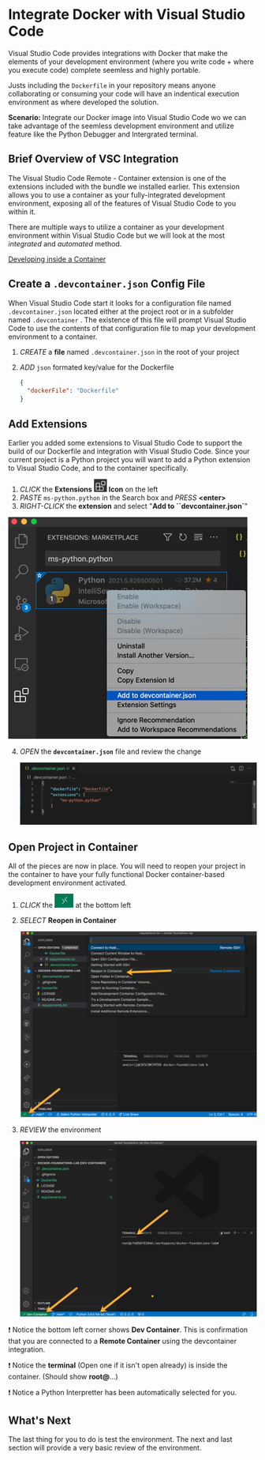 # Integrate Docker with Visual Studio Code

Visual Studio Code provides integrations with Docker that make the elements of your development environment (where you write code + where you execute code) complete seemless and highly portable.  

Justs including the `Dockerfile` in your repository means anyone collaborating or consuming your code will have an indentical execution environment as where developed the solution. 

**Scenario:** Integrate our Docker image into Visual Studio Code wo we can take advantage of the seemless development environment and utilize feature like the Python Debugger and Intergrated terminal. 

## Brief Overview of VSC Integration

The Visual Studio Code Remote - Container extension is one of the extensions included with the bundle we installed earlier.  This extension allows you to use a container as your fully-integrated development environment, exposing all of the features of Visual Studio Code to you within it. 

There are multiple ways to utilize a container as your development environment within Visual Studio Code but we will look at the most *integrated* and *automated* method.

[Developing inside a Container](https://code.visualstudio.com/docs/remote/containers)

## Create a `.devcontainer.json` Config File

When Visual Studio Code start it looks for a configuration file named `.devcontainer.json` located either at the project root or in a subfolder named `.devcontainer` .  The existence of this file will prompt Visual Studio Code to use the contents of that configuration file to map your development environment to a container.

1. *CREATE* a **file**  named `.devcontainer.json` in the root of your project

2. *ADD* `json` formated key/value for the Dockerfile

   ```json
   {
     "dockerFile": "Dockerfile"
   }
   ```



## Add Extensions

Earlier you added some extensions to Visual Studio Code to support the build of our Dockerfile and integration with Visual Studio Code.  Since your current project is a Python project you will want to add a Python extension to Visual Studio Code, and to the container specifically. 

1. *CLICK* the **Extensions** <img src="../../images/image-20210610152153324.png" style="zoom:33%;" /> **Icon** on the left
2. *PASTE* `ms-python.python` in the Search box and *PRESS* **<enter\>**
3. *RIGHT-CLICK* the **extension** and select "**Add to ``devcontainer.json`**"

<img src="../../images/add-to-devcontainer.json.png" alt="image-20210614131954531" style="zoom:50%;" />

4. *OPEN* the **`devcontainer.json`** file and review the change

   ![image-20210614132142489](../images/devcontainer.json.png)

## Open Project in Container

All of the pieces are now in place.  You will need to reopen your project in the container to have your fully functional Docker container-based development environment activated. 

1. *CLICK* the <img src="../images/remote-connection.png" alt="image-20210614132745015" style="zoom:50%;" /> at the bottom left

2. *SELECT* **Reopen in Container**

   ![Reopen in Container](../images/reopen-in-container.png)

3. *REVIEW*  the environment 

   ![Opened in Container](../images/vsc-opened-in-container.png)

:exclamation: Notice the bottom left corner shows **Dev Container**.  This is confirmation that you are connected to a **Remote Container** using the devcontainer integration. 

:exclamation: Notice the **terminal** (Open one if it isn't open already) is inside the container.  (Should show **root@**...)

:exclamation: Notice a Python Interpretter has been automatically selected for you.  

## What's Next

The last thing for you to do is test the environment.  The next and last section will provide a very basic review of the environment.
